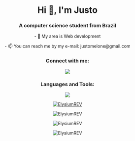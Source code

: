 <h1 align="center">Hi 👋, I'm Justo</h1>
<h3 align="center">A computer science student from Brazil</h3>

<p align="center">- 🌱 My area is Web development </p>

<p align="center">- 📫 You can reach me by my e-mail: justomelone@gmail.com </p>

<h3 align="center">Connect with me:</h3>
<p align="center">
  <a href="https://www.linkedin.com/in/ElysiumREV/">
    <img src="https://skillicons.dev/icons?i=linkedin" />
  </a>
</p>

<h3 align="center">Languages and Tools:</h3>
<p align="center">
  <a href="https://skillicons.dev">
    <img src="https://skillicons.dev/icons?i=html,css,git,github,js,ts,nodejs,python,bash,cs" />
  </a>
</p>

<p align="center"> <a href="https://github.com/ryo-ma/github-profile-trophy"><img src="https://github-profile-trophy.vercel.app/?username=ElysiumREV&column=-1&theme=gruvbox" alt="ElysiumREV" /></a> </p>

<p align="center"><img src="https://github-readme-stats.vercel.app/api/top-langs?username=ElysiumREV&theme=gruvbox&show_icons=true&locale=en&layout=compact" alt="ElysiumREV" /></p>

<p align="center"><img src="https://github-readme-stats.vercel.app/api?username=ElysiumREV&show_icons=true&locale=en&theme=gruvbox" alt="ElysiumREV" /></p>

<p align="center"><img src="https://github-readme-streak-stats.herokuapp.com/?user=ElysiumREV&&theme=gruvbox" alt="ElysiumREV" /></p>
